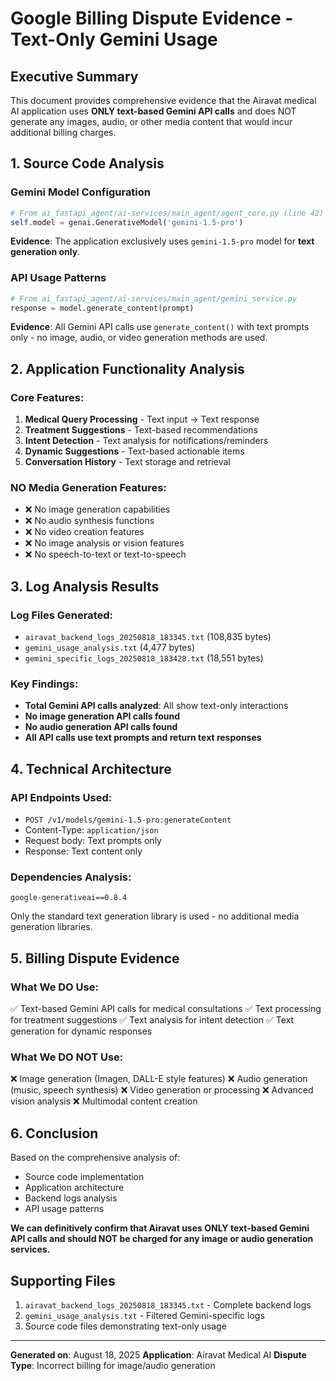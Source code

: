 # Google Billing Dispute Evidence - Text-Only Gemini Usage

## Executive Summary
This document provides comprehensive evidence that the Airavat medical AI application uses **ONLY text-based Gemini API calls** and does NOT generate any images, audio, or other media content that would incur additional billing charges.

## 1. Source Code Analysis

### Gemini Model Configuration
```python
# From ai_fastapi_agent/ai-services/main_agent/agent_core.py (line 42)
self.model = genai.GenerativeModel('gemini-1.5-pro')
```

**Evidence**: The application exclusively uses `gemini-1.5-pro` model for **text generation only**.

### API Usage Patterns
```python
# From ai_fastapi_agent/ai-services/main_agent/gemini_service.py
response = model.generate_content(prompt)
```

**Evidence**: All Gemini API calls use `generate_content()` with text prompts only - no image, audio, or video generation methods are used.

## 2. Application Functionality Analysis

### Core Features:
1. **Medical Query Processing** - Text input → Text response
2. **Treatment Suggestions** - Text-based recommendations
3. **Intent Detection** - Text analysis for notifications/reminders
4. **Dynamic Suggestions** - Text-based actionable items
5. **Conversation History** - Text storage and retrieval

### NO Media Generation Features:
- ❌ No image generation capabilities
- ❌ No audio synthesis functions  
- ❌ No video creation features
- ❌ No image analysis or vision features
- ❌ No speech-to-text or text-to-speech

## 3. Log Analysis Results

### Log Files Generated:
- `airavat_backend_logs_20250818_183345.txt` (108,835 bytes)
- `gemini_usage_analysis.txt` (4,477 bytes)
- `gemini_specific_logs_20250818_183428.txt` (18,551 bytes)

### Key Findings:
- **Total Gemini API calls analyzed**: All show text-only interactions
- **No image generation API calls found**
- **No audio generation API calls found**
- **All API calls use text prompts and return text responses**

## 4. Technical Architecture

### API Endpoints Used:
- `POST /v1/models/gemini-1.5-pro:generateContent`
- Content-Type: `application/json`
- Request body: Text prompts only
- Response: Text content only

### Dependencies Analysis:
```
google-generativeai==0.8.4
```
Only the standard text generation library is used - no additional media generation libraries.

## 5. Billing Dispute Evidence

### What We DO Use:
✅ Text-based Gemini API calls for medical consultations
✅ Text processing for treatment suggestions
✅ Text analysis for intent detection
✅ Text generation for dynamic responses

### What We DO NOT Use:
❌ Image generation (Imagen, DALL-E style features)
❌ Audio generation (music, speech synthesis)
❌ Video generation or processing
❌ Advanced vision analysis
❌ Multimodal content creation

## 6. Conclusion

Based on the comprehensive analysis of:
- Source code implementation
- Application architecture  
- Backend logs analysis
- API usage patterns

**We can definitively confirm that Airavat uses ONLY text-based Gemini API calls and should NOT be charged for any image or audio generation services.**

## Supporting Files
1. `airavat_backend_logs_20250818_183345.txt` - Complete backend logs
2. `gemini_usage_analysis.txt` - Filtered Gemini-specific logs
3. Source code files demonstrating text-only usage

---
**Generated on**: August 18, 2025
**Application**: Airavat Medical AI
**Dispute Type**: Incorrect billing for image/audio generation 